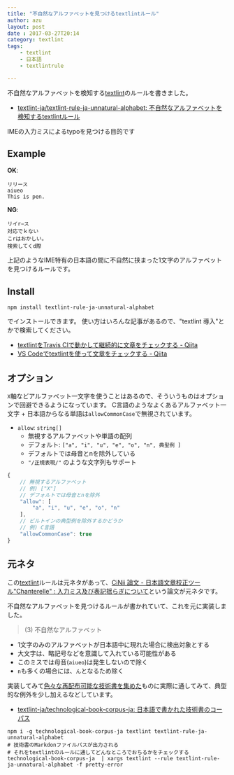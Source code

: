 ```yaml
---
title: "不自然なアルファベットを見つけるtextlintルール"
author: azu
layout: post
date : 2017-03-27T20:14
category: textlint
tags:
    - textlint
    - 日本語
    - textlintrule

---
```


不自然なアルファベットを検知する[textlint](https://github.com/textlint/textlint "textlint")のルールを書きました。

- [textlint-ja/textlint-rule-ja-unnatural-alphabet: 不自然なアルファベットを検知するtextlintルール](https://github.com/textlint-ja/textlint-rule-ja-unnatural-alphabet "textlint-ja/textlint-rule-ja-unnatural-alphabet: 不自然なアルファベットを検知するtextlintルール")

IMEの入力ミスによるtypoを見つける目的です

## Example

**OK**:

```
リリース
aiueo
This is pen.
```

**NG**:

```
リイr−ス
対応でｋない
こrはおかしい。
検索してくd際
```

上記のようなIME特有の日本語の間に不自然に挟まった1文字のアルファベットを見つけるルールです。


## Install

    npm install textlint-rule-ja-unnatural-alphabet

でインストールできます。
使い方はいろんな記事があるので、"textlint 導入"とかで検索してください。

- [textlintをTravis CIで動かして継続的に文章をチェックする - Qiita](http://qiita.com/azu/items/e36501d25593d008f6ac "textlintをTravis CIで動かして継続的に文章をチェックする - Qiita")
- [VS Codeでtextlintを使って文章をチェックする - Qiita](http://qiita.com/azu/items/2c565a38df5ed4c9f4e1 "VS Codeでtextlintを使って文章をチェックする - Qiita")


## オプション

`X`軸などアルファベット一文字を使うことはあるので、そういうものはオプションで回避できるようになっています。
C言語のようなよくあるアルファベット一文字 + 日本語からなる単語は`allowCommonCase`で無視されています。

- `allow`: `string[]`
    - 無視するアルファベットや単語の配列
    - デフォルト: `["a", "i", "u", "e", "o", "n", 典型例 ]`
    - デフォルトでは母音とnを除外している
    - `"/正規表現/"` のような文字列もサポート

```js
{
    // 無視するアルファベット
    // 例) ["X"]
    // デフォルトでは母音とnを除外
    "allow": [
        "a", "i", "u", "e", "o", "n"
    ],
    // ビルトインの典型例を除外するかどうか
    // 例) C言語
    "allowCommonCase": true
}
```

## 元ネタ

この[textlint](https://github.com/textlint/textlint "textlint")ルールは元ネタがあって、[CiNii 論文 -  日本語文章校正ツール"Chanterelle" : 入力ミス及び表記揺らぎについて](http://ci.nii.ac.jp/naid/110002893543)という論文が元ネタです。

不自然なアルファベットを見つけるルールが書かれていて、これを元に実装しました。

> (3) 不自然なアルファベット

- 1文字のみのアルファベットが日本語中に現れた場合に検出対象とする
- 大文字は、略記号などを意識して入れている可能性がある
- このミスでは母音(`aiueo`)は発生しないので除く
- `n`も多くの場合には、`ん`となるため除く

実装してみて[色々な再配布可能な技術書を集めた](https://github.com/textlint-ja/technological-book-corpus-ja)ものに実際に通してみて、典型的な例外を少し加えるなどしています。

- [textlint-ja/technological-book-corpus-ja: 日本語で書かれた技術書のコーパス](https://github.com/textlint-ja/technological-book-corpus-ja "textlint-ja/technological-book-corpus-ja: 日本語で書かれた技術書のコーパス")

```
npm i -g technological-book-corpus-ja textlint textlint-rule-ja-unnatural-alphabet
# 技術書のMarkdonファイルパスが出力される
# それをtextlintのルールに通してどんなところでおちるかをチェックする
technological-book-corpus-ja  | xargs textlint --rule textlint-rule-ja-unnatural-alphabet -f pretty-error
```